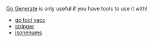 [Go Generate](https://blog.golang.org/generate) is only useful if you have tools to use it with!

* [go tool yacc](https://golang.org/cmd/yacc/)
* [stringer](https://godoc.org/golang.org/x/tools/cmd/stringer)
* [jsonenums](https://github.com/campoy/jsonenums)